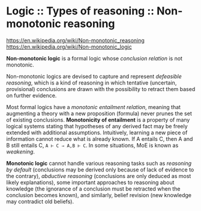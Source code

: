 # Logic :: Types of reasoning :: Non-monotonic reasoning

https://en.wikipedia.org/wiki/Non-monotonic_reasoning
https://en.wikipedia.org/wiki/Non-monotonic_logic

**Non-monotonic logic** is a formal logic whose *conclusion relation* is not monotonic.

Non-monotonic logics are devised to capture and represent *defeasible reasoning*, which is a kind of reasoning in which tentative (uncertain, provisional) conclusions are drawn with the possibility to retract them based on further evidence.

Most formal logics have a *monotonic entailment relation*, meaning that augmenting a theory with a new proposition (formula) never prunes the set of existing conclusions. **Monotonicity of entailment** is a property of many logical systems stating that hypotheses of any derived fact may be freely extended with additional assumptions. Intuitively, learning a new piece of information cannot reduce what is already known. If A entails C, then A and B still entails C, `A ⊢ C ⇒ A,B ⊢ C`. In some situations, MoE is known as *weakening*.

**Monotonic logic** cannot handle various reasoning tasks such as *reasoning by default* (conclusions may be derived only because of lack of evidence to the contrary), *abductive reasoning* (conclusions are only deduced as most likely explanations), some important approaches to reasoning about knowledge (the ignorance of a conclusion must be retracted when the conclusion becomes known), and similarly, belief revision (new knowledge may contradict old beliefs).
